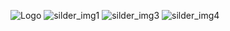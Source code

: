 ![Logo](https://user-images.githubusercontent.com/92665809/167596648-369a8aec-773a-4490-912d-b9ebf9f015a2.png)
![silder_img1](https://user-images.githubusercontent.com/92665809/167596663-d7445358-9cae-4321-b388-22a955a36c45.jpg)
![silder_img3](https://user-images.githubusercontent.com/92665809/167596677-52d4238d-c5ee-4e5a-bebd-01b6d202246d.jpg)
![silder_img4](https://user-images.githubusercontent.com/92665809/167596683-578b40bf-03db-4150-9cd0-cbfee638dca7.jpg)
